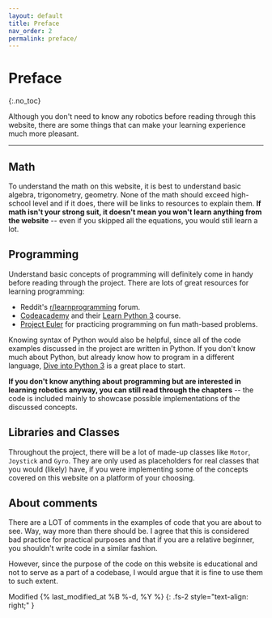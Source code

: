 ```yaml
---
layout: default
title: Preface
nav_order: 2
permalink: preface/
---
```


# Preface
{:.no_toc}

Although you don't need to know any robotics before reading through this website, there are some things that can make your learning experience much more pleasant.

---

## Math
To understand the math on this website, it is best to understand basic algebra, trigonometry, geometry. None of the math should exceed high-school level and if it does, there will be links to resources to explain them. **If math isn't your strong suit, it doesn't mean you won't learn anything from the website** -- even if you skipped all the equations, you would still learn a lot.


## Programming
Understand basic concepts of programming will definitely come in handy before reading through the project. There are lots of great resources for learning programming:
- Reddit's [r/learnprogramming](https://www.reddit.com/r/learnprogramming/) forum.
- [Codeacademy](https://www.codecademy.com/) and their [Learn Python 3](https://www.codecademy.com/learn/learn-python-3) course.
- [Project Euler](https://projecteuler.net/) for practicing programming on fun math-based problems.

Knowing syntax of Python would also be helpful, since all of the code examples discussed in the project are written in Python. If you don't know much about Python, but already know how to program in a different language, [Dive into Python 3](http://histo.ucsf.edu/BMS270/diveintopython3-r802.pdf) is a great place to start.

**If you don't know anything about programming but are interested in learning robotics anyway, you can still read through the chapters** -- the code is included mainly to showcase possible implementations of the discussed concepts.


## Libraries and Classes
Throughout the project, there will be a lot of made-up classes like `Motor`, `Joystick` and `Gyro`. They are only used as placeholders for real classes that you would (likely) have, if you were implementing some of the concepts covered on this website on a platform of your choosing.


## About comments
There are a LOT of comments in the examples of code that you are about to see. Way, way more than there should be. I agree that this is considered bad practice for practical purposes and that if you are a relative beginner, you shouldn't write code in a similar fashion.

However, since the purpose of the code on this website is educational and not to serve as a part of a codebase, I would argue that it is fine to use them to such extent.

Modified {% last_modified_at %B %-d, %Y %}
{: .fs-2 style="text-align: right;" }
